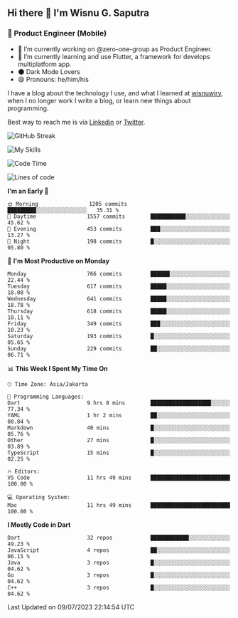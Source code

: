 ## Hi there 👋 I'm Wisnu G. Saputra

### :mobile_phone_off: Product Engineer (Mobile)

- 🔭 I’m currently working on @zero-one-group as Product Engineer.
- 🌱 I’m currently learning and use Flutter, a framework for develops multiplatform app.
- 🌑 Dark Mode Lovers
- 😄 Pronouns: he/him/his

I have a blog about the technology I use, and what I learned at [wisnuwiry](https://wisnuwiry.space/), when I no longer work I write a blog, or learn new things about programming.

Best way to reach me is via [Linkedin](https://www.linkedin.com/in/wisnu-saputra/) or [Twitter](https://twitter.com/wisnuwiry).

![GitHub Streak](https://streak-stats.demolab.com?user=wisnuwiry&theme=dark&hide_border=true)

![My Skills](https://skillicons.dev/icons?i=dart,flutter,kotlin,swift,go,js,css,neovim,git,linux&perline=5)

<!--START_SECTION:waka-->
![Code Time](http://img.shields.io/badge/Code%20Time-574%20hrs%2024%20mins-blue)

![Lines of code](https://img.shields.io/badge/From%20Hello%20World%20I%27ve%20Written-4.6%20million%20lines%20of%20code-blue)

**I'm an Early 🐤** 

```text
🌞 Morning                1205 commits        █████████░░░░░░░░░░░░░░░░   35.31 % 
🌆 Daytime                1557 commits        ███████████░░░░░░░░░░░░░░   45.62 % 
🌃 Evening                453 commits         ███░░░░░░░░░░░░░░░░░░░░░░   13.27 % 
🌙 Night                  198 commits         █░░░░░░░░░░░░░░░░░░░░░░░░   05.80 % 
```
📅 **I'm Most Productive on Monday** 

```text
Monday                   766 commits         ██████░░░░░░░░░░░░░░░░░░░   22.44 % 
Tuesday                  617 commits         █████░░░░░░░░░░░░░░░░░░░░   18.08 % 
Wednesday                641 commits         █████░░░░░░░░░░░░░░░░░░░░   18.78 % 
Thursday                 618 commits         █████░░░░░░░░░░░░░░░░░░░░   18.11 % 
Friday                   349 commits         ███░░░░░░░░░░░░░░░░░░░░░░   10.23 % 
Saturday                 193 commits         █░░░░░░░░░░░░░░░░░░░░░░░░   05.65 % 
Sunday                   229 commits         ██░░░░░░░░░░░░░░░░░░░░░░░   06.71 % 
```


📊 **This Week I Spent My Time On** 

```text
🕑︎ Time Zone: Asia/Jakarta

💬 Programming Languages: 
Dart                     9 hrs 8 mins        ███████████████████░░░░░░   77.34 % 
YAML                     1 hr 2 mins         ██░░░░░░░░░░░░░░░░░░░░░░░   08.84 % 
Markdown                 40 mins             █░░░░░░░░░░░░░░░░░░░░░░░░   05.76 % 
Other                    27 mins             █░░░░░░░░░░░░░░░░░░░░░░░░   03.89 % 
TypeScript               15 mins             █░░░░░░░░░░░░░░░░░░░░░░░░   02.25 % 

🔥 Editors: 
VS Code                  11 hrs 49 mins      █████████████████████████   100.00 % 

💻 Operating System: 
Mac                      11 hrs 49 mins      █████████████████████████   100.00 % 
```

**I Mostly Code in Dart** 

```text
Dart                     32 repos            ████████████░░░░░░░░░░░░░   49.23 % 
JavaScript               4 repos             ██░░░░░░░░░░░░░░░░░░░░░░░   06.15 % 
Java                     3 repos             █░░░░░░░░░░░░░░░░░░░░░░░░   04.62 % 
Go                       3 repos             █░░░░░░░░░░░░░░░░░░░░░░░░   04.62 % 
C++                      3 repos             █░░░░░░░░░░░░░░░░░░░░░░░░   04.62 % 
```




 Last Updated on 09/07/2023 22:14:54 UTC
<!--END_SECTION:waka-->
